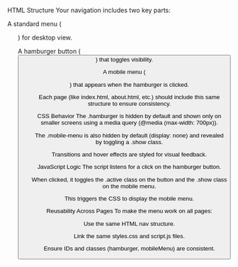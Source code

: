 HTML Structure
Your navigation includes two key parts:

A standard menu (<ul class="menu">) for desktop view.

A hamburger button (<button class="hamburger">) that toggles visibility.

A mobile menu (<ul class="mobile-menu">) that appears when the hamburger is clicked.

Each page (like index.html, about.html, etc.) should include this same structure to ensure consistency.

CSS Behavior
The .hamburger is hidden by default and shown only on smaller screens using a media query (@media (max-width: 700px)).

The .mobile-menu is also hidden by default (display: none) and revealed by toggling a .show class.

Transitions and hover effects are styled for visual feedback.

JavaScript Logic
The script listens for a click on the hamburger button.

When clicked, it toggles the .active class on the button and the .show class on the mobile menu.

This triggers the CSS to display the mobile menu.

Reusability Across Pages
To make the menu work on all pages:

Use the same HTML nav structure.

Link the same styles.css and script.js files.

Ensure IDs and classes (hamburger, mobileMenu) are consistent.